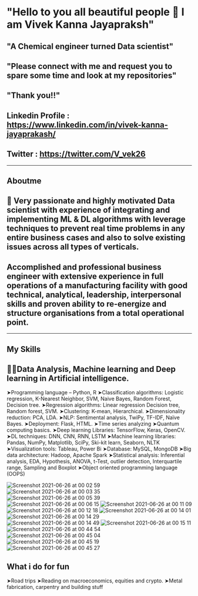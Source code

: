 #  "Hello to you all beautiful people 👋 I am Vivek Kanna Jayapraksh"
## "A Chemical engineer turned Data scientist"
## "Please connect with me and request you to spare some time and look at my repositories"
## "Thank you!!"

## Linkedin Profile : https://www.linkedin.com/in/vivek-kanna-jayaprakash/

## Twitter : https://twitter.com/V_vek26


<!--
**vivekkanna26/vivekkanna26** is a ✨ _special_ ✨ repository because its `README.md` (this file) appears on your GitHub profile.

Here are some ideas to get you started:

- 🔭 I’m currently working on ...
- 🌱 I’m currently learning ...
- 👯 I’m looking to collaborate on ...
- 🤔 I’m looking for help with ...
- 💬 Ask me about ...
- 📫 How to reach me: ...
- 😄 Pronouns: ...
- ⚡ Fun fact: ...
-->

---

## Aboutme 

## 🙌 Very passionate and highly motivated Data scientist with experience of integrating and implementing  ML & DL algorithms with leverage techniques to prevent real time problems in any entire business cases and also to solve existing issues across all types of verticals.
## Accomplished and professional business engineer with extensive experience in full operations of a manufacturing facility with good technical, analytical, leadership, interpersonal skills and proven ability to re-energize and structure organisations from a total operational point.


---


## My Skills
## 🧑‍💻Data Analysis, Machine learning and Deep learning in Artificial intelligence. 

 ➤Programming language – Python, R
 ➤Classification algorithms: Logistic regression, K-Nearest Neighbor, SVM, Naive Bayes, Random Forest, Decision tree.
 ➤Regression algorithms: Linear regression Decision tree, Random forest, SVM.
 ➤Clustering: K-mean, Hierarchical. 
 ➤Dimensionality reduction: PCA, LDA. 
 ➤NLP: Sentimental analysis, TwiPy, TF-IDF, Naïve Bayes.
 ➤Deployment: Flask, HTML.
 ➤Time series analyzing
 ➤Quantum computing basics. 
 ➤Deep learning Libraries: TensorFlow, Keras, OpenCV.
 ➤DL techniques: DNN, CNN, RNN, LSTM
 ➤Machine learning libraries: Pandas, NumPy, Matplotlib, SciPy, Ski-kit learn, Seaborn, NLTK
 ➤Visualization tools: Tableau, Power Bi
 ➤Database: MySQL, MongoDB
 ➤Big data architecture: Hadoop, Apache Spark
 ➤Statistical analysis: Inferential analysis, EDA, Hypothesis, ANOVA, t-Test, outlier detection, Interquartile range, Sampling and Boxplot
 ➤Object oriented programming language (OOPS)

![Screenshot 2021-06-26 at 00 02 59](https://user-images.githubusercontent.com/75105149/123475069-84c51600-d618-11eb-8970-01734990b77a.jpg)
![Screenshot 2021-06-26 at 00 03 35](https://user-images.githubusercontent.com/75105149/123475075-868ed980-d618-11eb-8cda-0822e5c5f6b3.jpg)
![Screenshot 2021-06-26 at 00 05 39](https://user-images.githubusercontent.com/75105149/123475076-868ed980-d618-11eb-8ba9-a3bdee7afaaf.jpg)
![Screenshot 2021-06-26 at 00 06 15](https://user-images.githubusercontent.com/75105149/123475079-87277000-d618-11eb-8c2b-6288fbdd72ed.jpg)
![Screenshot 2021-06-26 at 00 11 09](https://user-images.githubusercontent.com/75105149/123475081-87277000-d618-11eb-807a-af553c2dddc3.jpg)
![Screenshot 2021-06-26 at 00 12 18](https://user-images.githubusercontent.com/75105149/123475083-87c00680-d618-11eb-8440-f7ac00b99f8e.jpg)
![Screenshot 2021-06-26 at 00 14 01](https://user-images.githubusercontent.com/75105149/123475084-88589d00-d618-11eb-80ea-c4f3197720ca.jpg)
![Screenshot 2021-06-26 at 00 14 29](https://user-images.githubusercontent.com/75105149/123475086-88589d00-d618-11eb-8024-a68bd866addc.jpg)
![Screenshot 2021-06-26 at 00 14 49](https://user-images.githubusercontent.com/75105149/123475088-88f13380-d618-11eb-9cf5-0b7584ad7757.jpg)
![Screenshot 2021-06-26 at 00 15 11](https://user-images.githubusercontent.com/75105149/123475089-8989ca00-d618-11eb-963a-d7e4cd340420.jpg)
![Screenshot 2021-06-26 at 00 44 54](https://user-images.githubusercontent.com/75105149/123475091-8989ca00-d618-11eb-8c56-aebe97ee089f.jpg)
![Screenshot 2021-06-26 at 00 45 04](https://user-images.githubusercontent.com/75105149/123475093-8a226080-d618-11eb-8cac-8d8287ac94b6.jpg)
![Screenshot 2021-06-26 at 00 45 19](https://user-images.githubusercontent.com/75105149/123475096-8abaf700-d618-11eb-8f1e-cca7d61970f5.jpg)
![Screenshot 2021-06-26 at 00 45 27](https://user-images.githubusercontent.com/75105149/123475097-8abaf700-d618-11eb-845b-25b3b59f1a1a.jpg)




## What i do for fun
➤Road trips
➤Reading on macroeconomics, equities and crypto.
➤Metal fabrication, carpentry and building stuff
